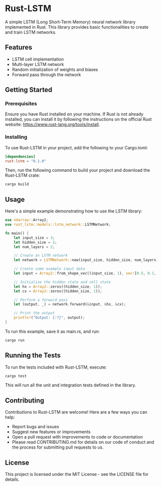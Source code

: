 # Rust-LSTM

A simple LSTM (Long Short-Term Memory) neural network library implemented in Rust. This library provides basic functionalities to create and train LSTM networks.

## Features

- LSTM cell implementation
- Multi-layer LSTM network
- Random initialization of weights and biases
- Forward pass through the network

## Getting Started

### Prerequisites

Ensure you have Rust installed on your machine. If Rust is not already installed, you can install it by following the instructions on the official Rust website: https://www.rust-lang.org/tools/install.

### Installing

To use Rust-LSTM in your project, add the following to your Cargo.toml:

```toml
[dependencies]
rust-lstm = "0.1.0"
```

Then, run the following command to build your project and download the Rust-LSTM crate:

```bash
cargo build
```

## Usage

Here's a simple example demonstrating how to use the LSTM library:

```rust
use ndarray::Array2;
use rust_lstm::models::lstm_network::LSTMNetwork;

fn main() {
    let input_size = 3;
    let hidden_size = 2;
    let num_layers = 2;

    // Create an LSTM network
    let network = LSTMNetwork::new(input_size, hidden_size, num_layers);

    // Create some example input data
    let input = Array2::from_shape_vec((input_size, 1), vec![0.5, 0.1, -0.3]).unwrap();

    // Initialize the hidden state and cell state
    let hx = Array2::zeros((hidden_size, 1));
    let cx = Array2::zeros((hidden_size, 1));

    // Perform a forward pass
    let (output, _) = network.forward(&input, &hx, &cx);

    // Print the output
    println!("Output: {:?}", output);
}

```

To run this example, save it as main.rs, and run:

```bash
cargo run
```

## Running the Tests

To run the tests included with Rust-LSTM, execute:

```bash
cargo test
```

This will run all the unit and integration tests defined in the library.

## Contributing

Contributions to Rust-LSTM are welcome! Here are a few ways you can help:

- Report bugs and issues
- Suggest new features or improvements
- Open a pull request with improvements to code or documentation
- Please read CONTRIBUTING.md for details on our code of conduct and the process for submitting pull requests to us.

## License

This project is licensed under the MIT License - see the LICENSE file for details.
